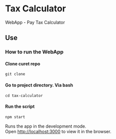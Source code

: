 # Tax Calculator

WebApp - Pay Tax Calculator

## Use

### How to run the WebApp

#### Clone curet repo

`git clone `

#### Go to project directory. Via bash

`cd tax-calculator`

#### Run the script

`npm start`

Runs the app in the development mode.<br />
Open [http://localhost:3000](http://localhost:3000) to view it in the browser.

